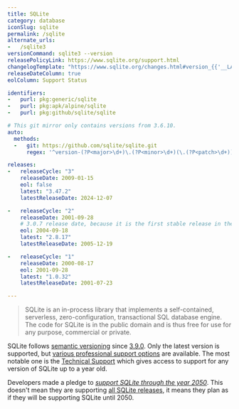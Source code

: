 ```yaml
---
title: SQLite
category: database
iconSlug: sqlite
permalink: /sqlite
alternate_urls:
-   /sqlite3
versionCommand: sqlite3 --version
releasePolicyLink: https://www.sqlite.org/support.html
changelogTemplate: "https://www.sqlite.org/changes.html#version_{{'__LATEST__'|replace:'.','_'}}"
releaseDateColumn: true
eolColumn: Support Status

identifiers:
-   purl: pkg:generic/sqlite
-   purl: pkg:apk/alpine/sqlite
-   purl: pkg:github/sqlite/sqlite

# This git mirror only contains versions from 3.6.10.
auto:
  methods:
  -   git: https://github.com/sqlite/sqlite.git
      regex: '^version-(?P<major>\d+)\.(?P<minor>\d+)(\.(?P<patch>\d+))?$'

releases:
-   releaseCycle: "3"
    releaseDate: 2009-01-15
    eol: false
    latest: "3.47.2"
    latestReleaseDate: 2024-12-07

-   releaseCycle: "2"
    releaseDate: 2001-09-28
    # 3.0.7 release date, because it is the first stable release in the 3.x line
    eol: 2004-09-18
    latest: "2.8.17"
    latestReleaseDate: 2005-12-19

-   releaseCycle: "1"
    releaseDate: 2000-08-17
    eol: 2001-09-28
    latest: "1.0.32"
    latestReleaseDate: 2001-07-23

---
```


> SQLite is an in-process library that implements a self-contained, serverless, zero-configuration,
> transactional SQL database engine. The code for SQLite is in the public domain and is thus free
> for use for any purpose, commercial or private.

SQLite follows [semantic versioning](https://semver.org) since [3.9.0](https://www.sqlite.org/versionnumbers.html).
Only the latest version is supported, but [various professional support options](https://www.sqlite.org/prosupport.html)
are available. The most notable one is the [Technical Support](https://sqlite.org/com/tech.html)
which gives access to support for any version of SQLite up to a year old.

Developers made a pledge to [_support SQLite through the year 2050_](https://www.sqlite.org/lts.html).
This doesn't mean they are supporting [all SQLite releases](https://www.sqlite.org/chronology.html),
it means they plan as if they will be supporting SQLite until 2050.
